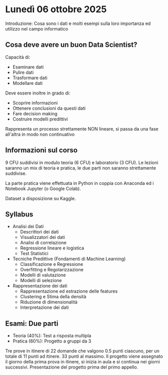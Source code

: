 # Lunedì 06 ottobre 2025

Introduzione: Cosa sono i dati e molti esempi sulla loro importanza ed utilizzo nel campo informatico

## Cosa deve avere un buon Data Scientist?

Capacità di:
- Esaminare dati
- Pulire dati
- Trasformare dati
- Modellare dati

Deve essere inoltre in grado di:
- Scoprire informazioni
- Ottenere conclusioni da questi dati
- Fare decision making
- Costruire modelli predittivi

Rappresenta un processo strettamente NON lineare, si passa da una fase all'altra in modo non continuativo

## Informazioni sul corso

9 CFU suddivisi in modulo teoria (6 CFU) e laboratorio (3 CFU).
Le lezioni saranno un mix di teoria e pratica, le due parti non saranno strettamente suddivise.

La parte pratica viene effettuata in Python in coppia con Anaconda ed i Notebook Jupyter (o Google Colab).

Dataset a disposizione su Kaggle.

## Syllabus

- Analisi dei Dati
    - Descrittori dei dati
    - Visualizzatori dei dati
    - Analisi di correlazione
    - Regressione lineare e logistica
    - Test Statistici
- Tecniche Predittive (Fondamenti di Machine Learning)
    - Classificazione e Regressione
    - Overfitting e Regolarizzazione
    - Modelli di valutazione
    - Modelli di selezione
- Rappresentazione dei dati
    - Rappresentazione ed estrazione delle features
    - Clustering e Stima della densità
    - Riduzione di dimensionalità
    - Interpretazione dei dati

## Esami: Due parti

- Teoria (40%): Test a risposta multipla
- Pratica (60%): Progetto a gruppi da 3

Tre prove in itinere di 22 domande che valgono 0.5 punti ciascuno, per un totale di 11 punti ad itinere. 33 punti al massimo.
Il progetto viene assegnato il giorno della prima prova in itinere, si inizia in aula e si continua nei giorni successivi. Presentazione del progetto prima del primo appello.